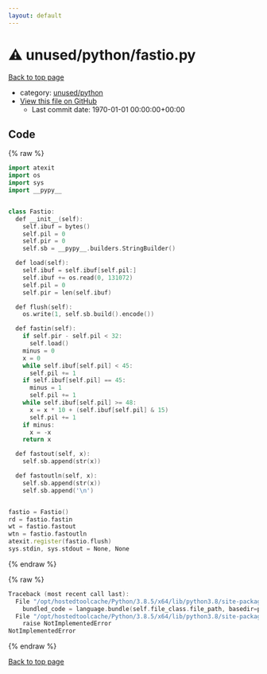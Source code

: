 ```yaml
---
layout: default
---
```


<!-- mathjax config similar to math.stackexchange -->
<script type="text/javascript" async
  src="https://cdnjs.cloudflare.com/ajax/libs/mathjax/2.7.5/MathJax.js?config=TeX-MML-AM_CHTML">
</script>
<script type="text/x-mathjax-config">
  MathJax.Hub.Config({
    TeX: { equationNumbers: { autoNumber: "AMS" }},
    tex2jax: {
      inlineMath: [ ['$','$'] ],
      processEscapes: true
    },
    "HTML-CSS": { matchFontHeight: false },
    displayAlign: "left",
    displayIndent: "2em"
  });
</script>

<script type="text/javascript" src="https://cdnjs.cloudflare.com/ajax/libs/jquery/3.4.1/jquery.min.js"></script>
<script src="https://cdn.jsdelivr.net/npm/jquery-balloon-js@1.1.2/jquery.balloon.min.js" integrity="sha256-ZEYs9VrgAeNuPvs15E39OsyOJaIkXEEt10fzxJ20+2I=" crossorigin="anonymous"></script>
<script type="text/javascript" src="../../../assets/js/copy-button.js"></script>
<link rel="stylesheet" href="../../../assets/css/copy-button.css" />


# :warning: unused/python/fastio.py

<a href="../../../index.html">Back to top page</a>

* category: <a href="../../../index.html#1fff5e1f009a90e6e1bc2cb52b88bfd3">unused/python</a>
* <a href="{{ site.github.repository_url }}/blob/master/unused/python/fastio.py">View this file on GitHub</a>
    - Last commit date: 1970-01-01 00:00:00+00:00




## Code

<a id="unbundled"></a>
{% raw %}
```cpp
import atexit
import os
import sys
import __pypy__


class Fastio:
  def __init__(self):
    self.ibuf = bytes()
    self.pil = 0
    self.pir = 0
    self.sb = __pypy__.builders.StringBuilder()

  def load(self):
    self.ibuf = self.ibuf[self.pil:]
    self.ibuf += os.read(0, 131072)
    self.pil = 0
    self.pir = len(self.ibuf)

  def flush(self):
    os.write(1, self.sb.build().encode())

  def fastin(self):
    if self.pir - self.pil < 32:
      self.load()
    minus = 0
    x = 0
    while self.ibuf[self.pil] < 45:
      self.pil += 1
    if self.ibuf[self.pil] == 45:
      minus = 1
      self.pil += 1
    while self.ibuf[self.pil] >= 48:
      x = x * 10 + (self.ibuf[self.pil] & 15)
      self.pil += 1
    if minus:
      x = -x
    return x

  def fastout(self, x):
    self.sb.append(str(x))

  def fastoutln(self, x):
    self.sb.append(str(x))
    self.sb.append('\n')


fastio = Fastio()
rd = fastio.fastin
wt = fastio.fastout
wtn = fastio.fastoutln
atexit.register(fastio.flush)
sys.stdin, sys.stdout = None, None

```
{% endraw %}

<a id="bundled"></a>
{% raw %}
```cpp
Traceback (most recent call last):
  File "/opt/hostedtoolcache/Python/3.8.5/x64/lib/python3.8/site-packages/onlinejudge_verify/docs.py", line 349, in write_contents
    bundled_code = language.bundle(self.file_class.file_path, basedir=pathlib.Path.cwd())
  File "/opt/hostedtoolcache/Python/3.8.5/x64/lib/python3.8/site-packages/onlinejudge_verify/languages/python.py", line 84, in bundle
    raise NotImplementedError
NotImplementedError

```
{% endraw %}

<a href="../../../index.html">Back to top page</a>

